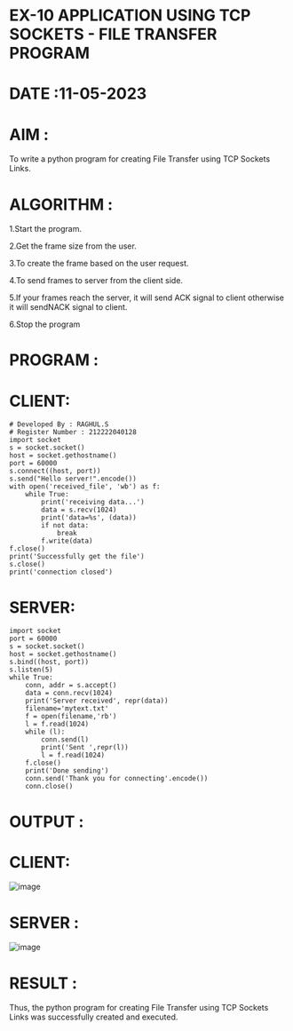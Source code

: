 # EX-10 APPLICATION USING TCP SOCKETS - FILE TRANSFER PROGRAM
# DATE :11-05-2023

# AIM :
To write a python program for creating File Transfer using TCP Sockets Links.

# ALGORITHM :

1.Start the program.

2.Get the frame size from the user.

3.To create the frame based on the user request.

4.To send frames to server from the client side.

5.If your frames reach the server, it will send ACK signal to client otherwise it will sendNACK signal to client.

6.Stop the program

# PROGRAM :
# CLIENT:
```
# Developed By : RAGHUL.S
# Register Number : 212222040128
import socket
s = socket.socket()
host = socket.gethostname()
port = 60000
s.connect((host, port))
s.send("Hello server!".encode())
with open('received_file', 'wb') as f:
    while True:
        print('receiving data...')
        data = s.recv(1024)
        print('data=%s', (data))
        if not data:
            break
        f.write(data)
f.close()
print('Successfully get the file')
s.close()
print('connection closed')
```
# SERVER:
```
import socket
port = 60000
s = socket.socket()
host = socket.gethostname()
s.bind((host, port))
s.listen(5)
while True:
    conn, addr = s.accept()
    data = conn.recv(1024)
    print('Server received', repr(data))
    filename='mytext.txt'
    f = open(filename,'rb')
    l = f.read(1024)
    while (l):
        conn.send(l)
        print('Sent ',repr(l))
        l = f.read(1024)
    f.close()
    print('Done sending')
    conn.send('Thank you for connecting'.encode())
    conn.close()
  ```
# OUTPUT :
# CLIENT:
![image](https://github.com/Raghulshanmugam2004/EX-10/assets/119561118/75d9d594-8943-46e9-ac80-73ab556e515a)
# SERVER :
![image](https://github.com/Raghulshanmugam2004/EX-10/assets/119561118/df552c64-ceb9-41ac-9115-ade0575e400c)
# RESULT :
Thus, the python program for creating File Transfer using TCP Sockets Links was successfully created and executed.
